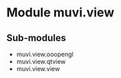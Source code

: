 Module muvi.view
================

Sub-modules
-----------
* muvi.view.ooopengl
* muvi.view.qtview
* muvi.view.view